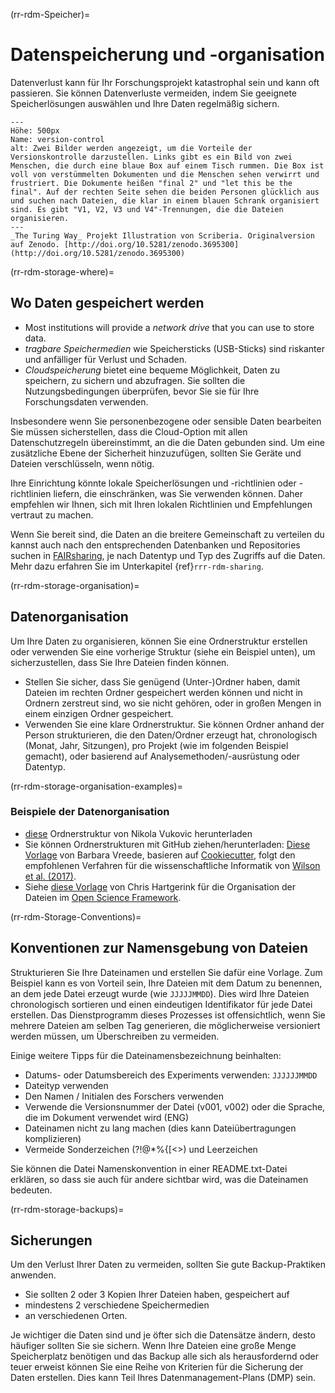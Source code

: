 (rr-rdm-Speicher)=
# Datenspeicherung und -organisation

Datenverlust kann für Ihr Forschungsprojekt katastrophal sein und kann oft passieren. Sie können Datenverluste vermeiden, indem Sie geeignete Speicherlösungen auswählen und Ihre Daten regelmäßig sichern.

```{figure} ../../figures/version-control.jpg
---
Höhe: 500px
Name: version-control
alt: Zwei Bilder werden angezeigt, um die Vorteile der Versionskontrolle darzustellen. Links gibt es ein Bild von zwei Menschen, die durch eine blaue Box auf einem Tisch rummen. Die Box ist voll von verstümmelten Dokumenten und die Menschen sehen verwirrt und frustriert. Die Dokumente heißen "final 2" und "let this be the final". Auf der rechten Seite sehen die beiden Personen glücklich aus und suchen nach Dateien, die klar in einem blauen Schrank organisiert sind. Es gibt "V1, V2, V3 und V4"-Trennungen, die die Dateien organisieren.
---
_The Turing Way_ Projekt Illustration von Scriberia. Originalversion auf Zenodo. [http://doi.org/10.5281/zenodo.3695300](http://doi.org/10.5281/zenodo.3695300)
```

(rr-rdm-storage-where)=
## Wo Daten gespeichert werden

- Most institutions will provide a _network drive_ that you can use to store data.
- _tragbare Speichermedien_ wie Speichersticks (USB-Sticks) sind riskanter und anfälliger für Verlust und Schaden.
- _Cloudspeicherung_ bietet eine bequeme Möglichkeit, Daten zu speichern, zu sichern und abzufragen. Sie sollten die Nutzungsbedingungen überprüfen, bevor Sie sie für Ihre Forschungsdaten verwenden.

Insbesondere wenn Sie personenbezogene oder sensible Daten bearbeiten Sie müssen sicherstellen, dass die Cloud-Option mit allen Datenschutzregeln übereinstimmt, an die die Daten gebunden sind. Um eine zusätzliche Ebene der Sicherheit hinzuzufügen, sollten Sie Geräte und Dateien verschlüsseln, wenn nötig.

Ihre Einrichtung könnte lokale Speicherlösungen und -richtlinien oder -richtlinien liefern, die einschränken, was Sie verwenden können. Daher empfehlen wir Ihnen, sich mit Ihren lokalen Richtlinien und Empfehlungen vertraut zu machen.

Wenn Sie bereit sind, die Daten an die breitere Gemeinschaft zu verteilen du kannst auch nach den entsprechenden Datenbanken und Repositories suchen in [FAIRsharing](https://fairsharing.org/databases), je nach Datentyp und Typ des Zugriffs auf die Daten. Mehr dazu erfahren Sie im Unterkapitel {ref}`rrr-rdm-sharing`.

(rr-rdm-storage-organisation)=
## Datenorganisation

Um Ihre Daten zu organisieren, können Sie eine Ordnerstruktur erstellen oder verwenden Sie eine vorherige Struktur (siehe ein Beispiel unten), um sicherzustellen, dass Sie Ihre Dateien finden können.

-   Stellen Sie sicher, dass Sie genügend (Unter-)Ordner haben, damit Dateien im rechten Ordner gespeichert werden können und nicht in Ordnern zerstreut sind, wo sie nicht gehören, oder in großen Mengen in einem einzigen Ordner gespeichert.
-   Verwenden Sie eine klare Ordnerstruktur. Sie können Ordner anhand der Person strukturieren, die den Daten/Ordner erzeugt hat, chronologisch (Monat, Jahr, Sitzungen), pro Projekt (wie im folgenden Beispiel gemacht), oder basierend auf Analysemethoden/-ausrüstung oder Datentyp.

(rr-rdm-storage-organisation-examples)=
### Beispiele der Datenorganisation

- [diese](http://nikola.me/folder_structure.html) Ordnerstruktur von Nikola Vukovic herunterladen
- Sie können Ordnerstrukturen mit GitHub ziehen/herunterladen: [Diese Vorlage](https://github.com/bvreede/good-enough-project) von Barbara Vreede, basieren auf [Cookiecutter](https://github.com/cookiecutter/cookiecutter), folgt den empfohlenen Verfahren für die wissenschaftliche Informatik von [Wilson et al. (2017)](https://doi.org/10.1371/journal.pcbi.1005510).
- Siehe [diese Vorlage](https://osf.io/4sdn3/) von Chris Hartgerink für die Organisation der Dateien im [Open Science Framework](https://osf.io/).

(rr-rdm-Storage-Conventions)=
## Konventionen zur Namensgebung von Dateien

Strukturieren Sie Ihre Dateinamen und erstellen Sie dafür eine Vorlage. Zum Beispiel kann es von Vorteil sein, Ihre Dateien mit dem Datum zu benennen, an dem jede Datei erzeugt wurde (wie `JJJJJMMDD`). Dies wird Ihre Dateien chronologisch sortieren und einen eindeutigen Identifikator für jede Datei erstellen. Das Dienstprogramm dieses Prozesses ist offensichtlich, wenn Sie mehrere Dateien am selben Tag generieren, die möglicherweise versioniert werden müssen, um Überschreiben zu vermeiden.


Einige weitere Tipps für die Dateinamensbezeichnung beinhalten:
- Datums- oder Datumsbereich des Experiments verwenden: `JJJJJJMMDD`
- Dateityp verwenden
- Den Namen / Initialen des Forschers verwenden
- Verwende die Versionsnummer der Datei (v001, v002) oder die Sprache, die im Dokument verwendet wird (ENG)
- Dateinamen nicht zu lang machen (dies kann Dateiübertragungen komplizieren)
- Vermeide Sonderzeichen (?\!@\*%{[<>) und Leerzeichen

Sie können die Datei Namenskonvention in einer README.txt-Datei erklären, so dass sie auch für andere sichtbar wird, was die Dateinamen bedeuten.

(rr-rdm-storage-backups)=
## Sicherungen

Um den Verlust Ihrer Daten zu vermeiden, sollten Sie gute Backup-Praktiken anwenden.

- Sie sollten 2 oder 3 Kopien Ihrer Dateien haben, gespeichert auf
- mindestens 2 verschiedene Speichermedien
- an verschiedenen Orten.

Je wichtiger die Daten sind und je öfter sich die Datensätze ändern, desto häufiger sollten Sie sie sichern. Wenn Ihre Dateien eine große Menge Speicherplatz benötigen und das Backup alle sich als herausfordernd oder teuer erweist können Sie eine Reihe von Kriterien für die Sicherung der Daten erstellen. Dies kann Teil Ihres Datenmanagement-Plans (DMP) sein.
